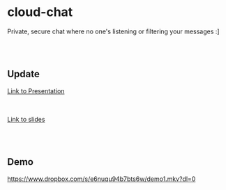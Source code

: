 # cloud-chat
Private, secure chat where no one's listening or filtering your messages :]

<br></br>
## Update
[Link to Presentation](https://www.dropbox.com/s/5vqd0769qs4gj5a/Term_Project_Presentation.mp4?dl=0)

<br></br>
[Link to slides](https://docs.google.com/presentation/d/1bzzyWjTVMcbFU1gyyisxzizha9sT_bMrQyn6iYwMY40/edit?usp=sharing)

<br></br>
## Demo 
https://www.dropbox.com/s/e6nuqu94b7bts6w/demo1.mkv?dl=0

